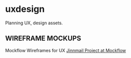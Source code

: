 # uxdesign
Planning UX, design assets. 


WIREFRAME MOCKUPS
-----------------
Mockflow Wireframes for UX
[Jinnmail Project at Mockflow](https://wireframepro.mockflow.com/view/M86515445ad885178ab4b0d2cc05881991547537615277)

